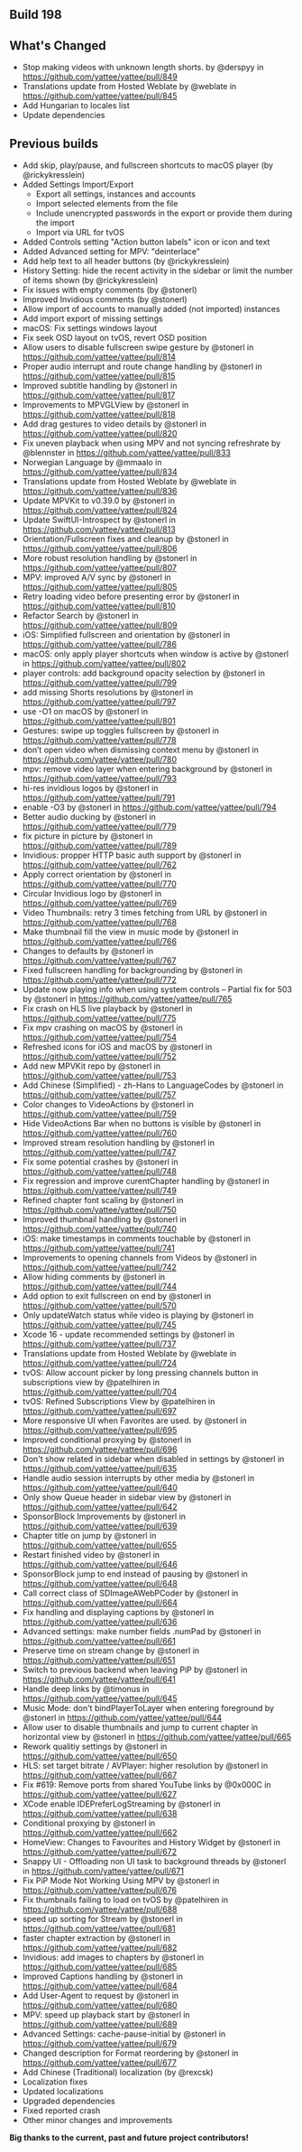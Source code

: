 ## Build 198

## What's Changed
* Stop making videos with unknown length shorts. by @derspyy in https://github.com/yattee/yattee/pull/849
* Translations update from Hosted Weblate by @weblate in https://github.com/yattee/yattee/pull/845
* Add Hungarian to locales list
* Update dependencies

## Previous builds
* Add skip, play/pause, and fullscreen shortcuts to macOS player (by @rickykresslein)
* Added Settings Import/Export
  * Export all settings, instances and accounts
  * Import selected elements from the file
  * Include unencrypted passwords in the export or provide them during the import
  * Import via URL for tvOS
* Added Controls setting "Action button labels" icon or icon and text
* Added Advanced setting for MPV: "deinterlace"
* Add help text to all header buttons (by @rickykresslein)
* History Setting: hide the recent activity in the sidebar or limit the number of items shown (by @rickykresslein)
* Fix issues with empty comments (by @stonerl)
* Improved Invidious comments (by @stonerl)
* Allow import of accounts to manually added (not imported) instances
* Add import export of missing settings
* macOS: Fix settings windows layout
* Fix seek OSD layout on tvOS, revert OSD position
* Allow users to disable fullscreen swipe gesture by @stonerl in https://github.com/yattee/yattee/pull/814
* Proper audio interrupt and route change handling by @stonerl in https://github.com/yattee/yattee/pull/815
* Improved subtitle handling by @stonerl in https://github.com/yattee/yattee/pull/817
* Improvements to MPVGLView by @stonerl in https://github.com/yattee/yattee/pull/818
* Add drag gestures to video details by @stonerl in https://github.com/yattee/yattee/pull/820
* Fix uneven playback when using MPV and not syncing refreshrate by @blennster in https://github.com/yattee/yattee/pull/833
* Norwegian Language by @mmaalo in https://github.com/yattee/yattee/pull/834
* Translations update from Hosted Weblate by @weblate in https://github.com/yattee/yattee/pull/836
* Update MPVKit to v0.39.0 by @stonerl in https://github.com/yattee/yattee/pull/824
* Update SwiftUI-Introspect by @stonerl in https://github.com/yattee/yattee/pull/813
* Orientation/Fullscreen fixes and cleanup by @stonerl in https://github.com/yattee/yattee/pull/806
* More robust resolution handling by @stonerl in https://github.com/yattee/yattee/pull/807
* MPV: improved A/V sync by @stonerl in https://github.com/yattee/yattee/pull/805
* Retry loading video before presenting error by @stonerl in https://github.com/yattee/yattee/pull/810
* Refactor Search by @stonerl in https://github.com/yattee/yattee/pull/809
* iOS: Simplified fullscreen and orientation by @stonerl in https://github.com/yattee/yattee/pull/786
* macOS: only apply player shortcuts when window is active by @stonerl in https://github.com/yattee/yattee/pull/802
* player controls: add background opacity selection by @stonerl in https://github.com/yattee/yattee/pull/799
* add missing Shorts resolutions by @stonerl in https://github.com/yattee/yattee/pull/797
* use -O1 on macOS by @stonerl in https://github.com/yattee/yattee/pull/801
* Gestures: swipe up toggles fullscreen by @stonerl in https://github.com/yattee/yattee/pull/778
* don’t open video when dismissing context menu by @stonerl in https://github.com/yattee/yattee/pull/780
* mpv: remove video layer when entering background by @stonerl in https://github.com/yattee/yattee/pull/793
* hi-res invidious logos by @stonerl in https://github.com/yattee/yattee/pull/791
* enable -O3 by @stonerl in https://github.com/yattee/yattee/pull/794
* Better audio ducking by @stonerl in https://github.com/yattee/yattee/pull/779
* fix picture in picture by @stonerl in https://github.com/yattee/yattee/pull/789
* Invidious: propper HTTP basic auth support by @stonerl in https://github.com/yattee/yattee/pull/762
* Apply correct orientation by @stonerl in https://github.com/yattee/yattee/pull/770
* Circular Invidious logo by @stonerl in https://github.com/yattee/yattee/pull/769
* Video Thumbnails: retry 3 times fetching from URL by @stonerl in https://github.com/yattee/yattee/pull/768
* Make thumbnail fill the view in music mode by @stonerl in https://github.com/yattee/yattee/pull/766
* Changes to defaults by @stonerl in https://github.com/yattee/yattee/pull/767
* Fixed fullscreen handling for backgrounding by @stonerl in https://github.com/yattee/yattee/pull/772
* Update now playing info when using system controls – Partial fix for 503 by @stonerl in https://github.com/yattee/yattee/pull/765
* Fix crash on HLS live playback by @stonerl in https://github.com/yattee/yattee/pull/775
* Fix mpv crashing on macOS by @stonerl in https://github.com/yattee/yattee/pull/754
* Refreshed icons for iOS and macOS by @stonerl in https://github.com/yattee/yattee/pull/752
* Add new MPVKit repo by @stonerl in https://github.com/yattee/yattee/pull/753
* Add Chinese (Simplified) - zh-Hans to LanguageCodes by @stonerl in https://github.com/yattee/yattee/pull/757
* Color changes to VideoActions by @stonerl in https://github.com/yattee/yattee/pull/759
* Hide VideoActions Bar when no buttons is visible by @stonerl in https://github.com/yattee/yattee/pull/760
* Improved stream resolution handling by @stonerl in https://github.com/yattee/yattee/pull/747
* Fix some potential crashes by @stonerl in https://github.com/yattee/yattee/pull/748
* Fix regression and improve curentChapter handling by @stonerl in https://github.com/yattee/yattee/pull/749
* Refined chapter font scaling by @stonerl in https://github.com/yattee/yattee/pull/750
* Improved thumbnail handling  by @stonerl in https://github.com/yattee/yattee/pull/740
* iOS: make timestamps in comments touchable by @stonerl in https://github.com/yattee/yattee/pull/741
* Improvements to opening channels from Videos by @stonerl in https://github.com/yattee/yattee/pull/742
* Allow hiding comments by @stonerl in https://github.com/yattee/yattee/pull/744
* Add option to exit fullscreen on end by @stonerl in https://github.com/yattee/yattee/pull/570
* Only updateWatch status while video is playing by @stonerl in https://github.com/yattee/yattee/pull/745
* Xcode 16 - update recommended settings by @stonerl in https://github.com/yattee/yattee/pull/737
* Translations update from Hosted Weblate by @weblate in https://github.com/yattee/yattee/pull/724
* tvOS: Allow account picker by long pressing channels button in subscriptions view by @patelhiren in https://github.com/yattee/yattee/pull/704
* tvOS: Refined Subscriptions View by @patelhiren in https://github.com/yattee/yattee/pull/697
* More responsive UI when Favorites are used. by @stonerl in https://github.com/yattee/yattee/pull/695
* Improved conditional proxying by @stonerl in https://github.com/yattee/yattee/pull/696
* Don't show related in sidebar when disabled in settings by @stonerl in https://github.com/yattee/yattee/pull/635
* Handle audio session interrupts by other media by @stonerl in https://github.com/yattee/yattee/pull/640
* Only show Queue header in sidebar view by @stonerl in https://github.com/yattee/yattee/pull/642
* SponsorBlock Improvements by @stonerl in https://github.com/yattee/yattee/pull/639
* Chapter title on jump by @stonerl in https://github.com/yattee/yattee/pull/655
* Restart finished video by @stonerl in https://github.com/yattee/yattee/pull/646
* SponsorBlock jump to end instead of pausing by @stonerl in https://github.com/yattee/yattee/pull/648
* Call correct class of  SDImageAWebPCoder by @stonerl in https://github.com/yattee/yattee/pull/664
* Fix handling and displaying captions by @stonerl in https://github.com/yattee/yattee/pull/636
* Advanced settings: make number fields .numPad by @stonerl in https://github.com/yattee/yattee/pull/661
* Preserve time on stream change by @stonerl in https://github.com/yattee/yattee/pull/651
* Switch to previous backend when leaving PiP by @stonerl in https://github.com/yattee/yattee/pull/641
* Handle deep links by @timonus in https://github.com/yattee/yattee/pull/645
* Music Mode: don't bindPlayerToLayer when entering foreground by @stonerl in https://github.com/yattee/yattee/pull/644
* Allow user to disable thumbnails and jump to current chapter in horizontal view by @stonerl in https://github.com/yattee/yattee/pull/665
* Rework qualitiy settings by @stonerl in https://github.com/yattee/yattee/pull/650
* HLS: set target bitrate / AVPlayer: higher resolution by @stonerl in https://github.com/yattee/yattee/pull/667
* Fix #619: Remove ports from shared YouTube links by @0x000C in https://github.com/yattee/yattee/pull/627
* XCode enable IDEPreferLogStreaming by @stonerl in https://github.com/yattee/yattee/pull/638
* Conditional proxying by @stonerl in https://github.com/yattee/yattee/pull/662
* HomeView: Changes to Favourites and History Widget by @stonerl in https://github.com/yattee/yattee/pull/672
* Snappy UI - Offloading non UI task to background threads by @stonerl in https://github.com/yattee/yattee/pull/671
* Fix PiP Mode Not Working Using MPV by @stonerl in https://github.com/yattee/yattee/pull/676
* Fix thumbnails failing to load on tvOS by @patelhiren in https://github.com/yattee/yattee/pull/688
* speed up sorting for Stream by @stonerl in https://github.com/yattee/yattee/pull/681
* faster chapter extraction by @stonerl in https://github.com/yattee/yattee/pull/682
* Invidious: add images to chapters by @stonerl in https://github.com/yattee/yattee/pull/685
* Improved Captions handling by @stonerl in https://github.com/yattee/yattee/pull/684
* Add User-Agent to request by @stonerl in https://github.com/yattee/yattee/pull/680
* MPV: speed up playback start by @stonerl in https://github.com/yattee/yattee/pull/689
* Advanced Settings: cache-pause-initial by @stonerl in https://github.com/yattee/yattee/pull/679
* Changed description for Format reordering by @stonerl in https://github.com/yattee/yattee/pull/677
* Add Chinese (Traditional) localization (by @rexcsk)
* Localization fixes
* Updated localizations
* Upgraded dependencies
* Fixed reported crash
* Other minor changes and improvements

**Big thanks to the current, past and future project contributors!**
